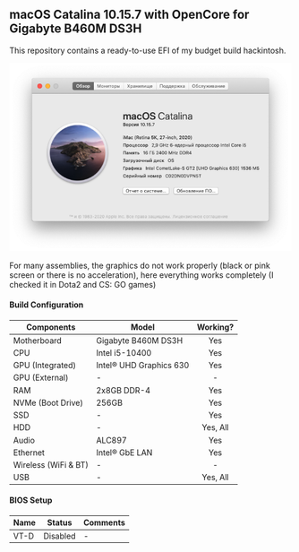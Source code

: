 ## macOS Catalina 10.15.7 with OpenCore for Gigabyte B460M DS3H

This repository contains a ready-to-use EFI of my budget build hackintosh.

![](https://github.com/shmelevdi/Gigabyte-B460M-DS3H-Hackintosh/blob/main/Screenshots/1.png?raw=true|width=100)

For many assemblies, the graphics do not work properly (black or pink screen or there is no acceleration), here everything works completely (I checked it in Dota2 and CS: GO games)

#### Build Configuration
| Components           | Model                   | Working?      |
| -------------------- | ----------------------- | :-----------: |
| Motherboard          | Gigabyte B460M DS3H     | Yes           |
| CPU                  | Intel i5-10400          | Yes           |
| GPU (Integrated)     | Intel® UHD Graphics 630 | Yes           |
| GPU (External)       | -                       | -             |
| RAM                  | 2x8GB DDR-4             | Yes           |
| NVMe (Boot Drive)    | 256GB                   | Yes           |
| SSD                  | -                       | Yes           |
| HDD                  | -                       | Yes, All      |
| Audio                | ALC897                  | Yes           |
| Ethernet             | Intel® GbE LAN          | Yes           |
| Wireless (WiFi & BT) | -                       | -             |
| USB                  | -                       | Yes, All      |


#### BIOS Setup
| Name             | Status                 | Comments     |
| ---------------- | ---------------------- | ------------ |
| VT-D             | Disabled               | -            |
